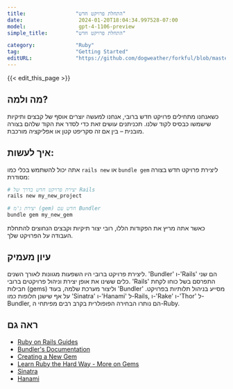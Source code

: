 ```yaml
---
title:                "התחלת פרויקט חדש"
date:                  2024-01-20T18:04:34.997528-07:00
model:                 gpt-4-1106-preview
simple_title:         "התחלת פרויקט חדש"

category:             "Ruby"
tag:                  "Getting Started"
editURL:              "https://github.com/dogweather/forkful/blob/master/content/he/ruby/starting-a-new-project.md"
---
```


{{< edit_this_page >}}

## מה ולמה?
כשאנחנו מתחילים פרויקט חדש ברובי, אנחנו למעשה יוצרים אוסף של קבצים ותיקיות שישמשו כבסיס לקוד שלנו. תכניתנים עושים זאת כדי לסדר את הקוד שלהם בצורה מובנית – בין אם זה סקריפט קטן או אפליקציה מורכבת.

## איך לעשות:
אתה יכול להשתמש בכלי כמו `rails new` או `bundle gem` ליצירת פרויקט חדש בצורה מסודרת:

```Ruby
# יצירת פרויקט חדש בדרך של Rails
rails new my_new_project

# יצירת ג'מ (gem) חדש עם Bundler
bundle gem my_new_gem
```

כאשר אתה מריץ את הפקודות הללו, רובי יצור תיקיות וקבצים הנחוצים להתחלת העבודה על הפרויקט שלך.

## עיון מעמיק
ליצירת פרויקט ברובי היו השפעות מגוונות לאורך השנים. 'Bundler' ו-'Rails' הם שני כלים ששינו את אופן יצירת וניהול פרויקטים ברובי. 'Rails' התפרסם בשל כוחו לקחת חבילות (gems) וליצור מערכת שלמה, בעוד 'Bundler' מסייע בניהול תלותיות בפרויקט. על אף שישנן חלופות כמו 'Sinatra' ו-'Hanami' ל-Rails, ו-'Rake' ו-'Thor' ל-Bundler, הם נותרו הבחירה הפופולרית בקרב רבים מפיתחי ה-Ruby.

## ראה גם
- [Ruby on Rails Guides](https://guides.rubyonrails.org/)
- [Bundler's Documentation](https://bundler.io/docs.html)
- [Creating a New Gem](https://guides.rubygems.org/make-your-own-gem/)
- [Learn Ruby the Hard Way - More on Gems](https://learnrubythehardway.org/book/ex46.html)
- [Sinatra](http://sinatrarb.com/)
- [Hanami](https://hanamirb.org/)
